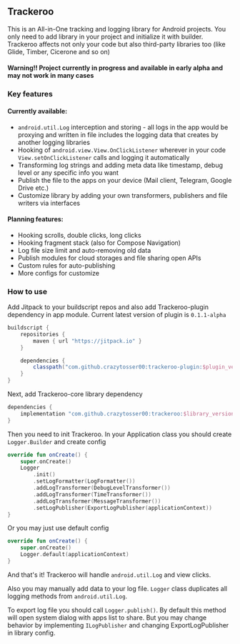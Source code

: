 ## Trackeroo

This is an All-in-One tracking and logging library for Android projects. You only need to add
library in your project and initialize it with builder. Trackeroo affects not only your code but
also third-party libraries too (like Glide, Timber, Cicerone and so on)

#### Warning!! Project currently in progress and available in early alpha and may not work in many cases

### Key features

#### Currently available:

* `android.util.Log` interception and storing - all logs in the app would be proxying and written in
  file includes the logging data that creates by another logging libraries
* Hooking of `android.view.View.OnClickListener` wherever in your code `View.setOnClickListener`
  calls and logging it automatically
* Transforming log strings and adding meta data like timestamp, debug level or any specific info you
  want
* Publish the file to the apps on your device (Mail client, Telegram, Google Drive etc.)
* Customize library by adding your own transformers, publishers and file writers via interfaces

#### Planning features:

* Hooking scrolls, double clicks, long clicks
* Hooking fragment stack (also for Compose Navigation)
* Log file size limit and auto-removing old data
* Publish modules for cloud storages and file sharing open APIs
* Custom rules for auto-publishing
* More configs for customize

### How to use

Add Jitpack to your buildscript repos and also add Trackeroo-plugin dependency in app module.
Current latest version of plugin is `0.1.1-alpha`

```groovy
buildscript {
    repositories {
        maven { url "https://jitpack.io" }
    }

    dependencies {
        classpath("com.github.crazytosser00:trackeroo-plugin:$plugin_version")
    }
}
```

Next, add Trackeroo-core library dependency

```groovy
dependencies {
    implementation "com.github.crazytosser00:trackeroo:$library_version"
}
```

Then you need to init Trackeroo. In your Application class you should create `Logger.Builder` and
create config

```kotlin
override fun onCreate() {
    super.onCreate()
    Logger
        .init()
        .setLogFormatter(LogFormatter())
        .addLogTransformer(DebugLevelTransformer())
        .addLogTransformer(TimeTransformer())
        .addLogTransformer(MessageTransformer())
        .setLogPublisher(ExportLogPublisher(applicationContext))
}
```

Or you may just use default config

```kotlin
override fun onCreate() {
    super.onCreate()
    Logger.default(applicationContext)
}
```

And that's it! Trackeroo will handle `android.util.Log` and view clicks.

Also you may manually add data to your log file. `Logger` class duplicates all logging methods
from `android.util.Log`.

To export log file you should call `Logger.publish()`. By default this method will open system
dialog with apps list to share. But you may change behavior by implementing `ILogPublisher` and
changing ExportLogPublisher in library config.



